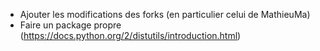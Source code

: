  * Ajouter les modifications des forks (en particulier celui de MathieuMa)
 * Faire un package propre (https://docs.python.org/2/distutils/introduction.html)
